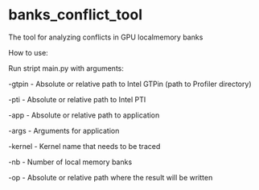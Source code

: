 # banks_conflict_tool
The tool for analyzing conflicts in GPU localmemory banks

How to use:

Run stript main.py with arguments:

  -gtpin - Absolute or relative path to Intel GTPin (path to Profiler directory)
  
  -pti - Absolute or relative path to Intel PTI
  
  -app - Absolute or relative path to application
  
  -args - Arguments for application
  
  -kernel - Kernel name that needs to be traced
  
  -nb - Number of local memory banks
  
  -op - Absolute or relative path where the result will be written
